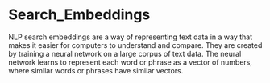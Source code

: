 # Search_Embeddings
NLP search embeddings are a way of representing text data in a way that makes it easier for computers to understand and compare. They are created by training a neural network on a large corpus of text data. The neural network learns to represent each word or phrase as a vector of numbers, where similar words or phrases have similar vectors.
